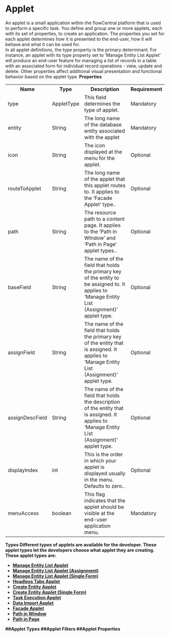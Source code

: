 # Applet
An applet is a small application within the flowCentral platform that is used to perform a specific task. You define and group one or more applets, each with its set of properties, to create an application. The properties you set for each applet determines how it is presented to the end-user, how it will behave and what it can be used for.<br>
In all applet definitions, the type property is the primary determinant. For instance, an applet with its type property set to ‘Manage Entity List Applet’ will produce an end-user feature for managing a list of records in a table with an associated form for individual record operations - view, update and delete. Other properties affect additional visual presentation and functional behavior based on the applet type.<b>
    Properties
        <table>
        <tr>
            <th>Name</th>
            <th>Type</th>
            <th>Description</th>
            <th>Requirement</th>
        </tr>
        <tr>
            <td>type</td>
            <td>AppletType</td>
            <td>This field determines the type of applet.</td>
            <td>Mandatory</td>
        </tr>
        <tr>
            <td>entity</td>
            <td>String</td>
            <td>The long name of the database entity associated with the applet</td>
            <td>Mandatory</td>
        </tr>
        <tr>
            <td>icon</td>
            <td>String</td>
            <td>The icon displayed at the menu for the applet.</td>
            <td>Optional</td>
        </tr>
        <tr>
            <td>routeToApplet</td>
            <td>String</td>
            <td>The long name of the applet that this applet routes to. It applies to the ‘Facade Applet’ type..</td>
            <td>Optional</td>
        </tr>
        <tr>
            <td>path</td>
            <td>String</td>
            <td>The resource path to a content page. It applies to the ‘Path in WIndow’ and ‘Path in Page’ applet types..</td>
            <td>Optional</td>
        </tr>
        <tr>
            <td>baseField</td>
            <td>String</td>
            <td>The name of the field that holds the primary key of the entity to be assigned to. It applies to ‘Manage Entity List (Assignment)’ applet type.</td>
            <td>Optional</td>
        </tr>
        <tr>
            <td>assignField</td>
            <td>String</td>
            <td>The name of the field that holds the primary key of the entity that is assigned. It applies to ‘Manage Entity List (Assignment)’ applet type.</td>
            <td>Optional</td>
        </tr>
        <tr>
            <td>assignDescField</td>
            <td>String</td>
            <td>The name of the field that holds the description of the entity that is assigned. It applies to ‘Manage Entity List (Assignment)’ applet type.</td>
            <td>Optional</td>
        </tr>
        <tr>
            <td>displayIndex</td>
            <td>int</td>
            <td>This is the order in which your applet is displayed usually in the menu. Defaults to zero..</td>
            <td>Optional</td>
        </tr>
        <tr>
            <td>menuAccess</td>
            <td>boolean</td>
            <td>This flag indicates that the applet should be visible at the end-user application menu.</td>
            <td>Mandatory</td>
        </tr>
    </table>
    Types
    Different types of applets are available for the developer. These applet types let the developers choose what applet they are creating.
    These applet types are:
        <ul>
            <li><a href="appletTypes.md#Manage-Entity-List-Applet">Manage Entity List Applet</a></li>
            <li><a href="manageEntityList(assignment).html">Manage Entity List Applet (Assignment)</a></li>
            <li><a href="manageEntityList(singleForm).html">Manage Entity List Applet (Single Form)</a></li>
            <li><a href="headlessTabsApplet.html">Headless Tabs Applet</a></li>
            <li><a href="createEntityApplet.html">Create Entity Applet</a></li>
            <li><a href="createEntityApplet(singleForm).html">Create Entity Applet (Single Form)</a></li>
            <li><a href="taskExecutionApplet.html">Task Execution Applet</a></li>
            <li><a href="dataImportApplet.html">Data Import Applet</a></li>
            <li><a href="facadeApplet.html">Facade Applet</a></li>
            <li><a href="pathInWindows.html">Path in Window</a></li>
            <li><a href="pathInPage.html">Path in Page</a></li>
        </ul>
    
##Applet Types
##Applet Filters
##Applet Properties
